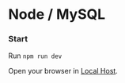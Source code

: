# Node / MySQL


### Start

Run `npm run dev`

Open your browser in [Local Host](http://localhost:8080).